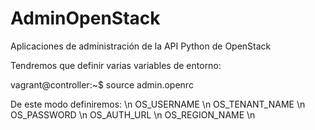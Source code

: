 AdminOpenStack
==============

Aplicaciones de administración de la API Python de OpenStack

Tendremos que definir varias variables de entorno:

vagrant@controller:~$ source admin.openrc


De este modo definiremos: \n
OS_USERNAME \n
OS_TENANT_NAME \n
OS_PASSWORD \n
OS_AUTH_URL \n
OS_REGION_NAME \n
